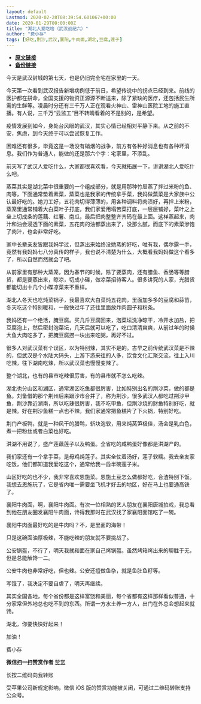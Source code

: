 ```yaml
---
layout: default
Lastmod: 2020-02-28T08:39:54.601067+00:00
date: 2020-01-29T00:00:00Z
title: "湖北人爱吃啥（武汉战纪六）"
author: "费小存"
tags: [好吃,荆沙,武汉,襄阳,牛肉面,湖北,豆腐,莲子]
---
```


* [**原文链接**](http://mp.weixin.qq.com/s?__biz=MjM5MjA2OTc2MA==&mid=2449279501&idx=1&sn=16cf196763bee431038a9b2ef9f8721f&chksm=b2a24be285d5c2f488413c05f5667a914efa4f740dc5a66cbc3c5e98f34a05bb107fb0c5f49b#rd)
* [**备份链接**](https://archive.is/RHXJA)


今天是武汉封城的第七天，也是仍旧完全宅在家里的一天。

  

今天第一次看到武汉报告新增病例低于前日，希望传说中的拐点已经到来。前线的医护都在拼命，全国支援的物资正源源不断送来，除了紧缺的医疗，还包括民生所需的生鲜等。凌晨时分还有三千万人正在观看火神山、雷神山医院工地的施工直播。有人说，三千万“云监工”目不转睛看着的不是别的，是希望。

  

疫情发展到如今，身处台风眼的武汉，其实心情已经相对平静下来。从之前的不安，焦虑，到今天终于可以尝试恢复工作。

  

困难还有很多，毕竟这是一场没有硝烟的战争，前方有各种好消息也有各种坏消息。我们作为普通人，能做的还是那六个字：宅家里，不添乱。

  

前天写了武汉人爱吃什么，大家都很喜欢看，今天就拓展一下，讲讲湖北人爱吃什么吧。

  

蒸菜其实是湖北菜中很重要的一个组成部分，就是用那种竹屉蒸了拌过米粉的鱼、肉等，下面通常垫着素菜，蒸菜也是我家的传统拿手菜，我妈做蒸菜是大家族中公认最好吃的。她刀工好，五花肉切得薄薄的，用各种调料将肉渍好，再拌上米粉，蒸笼里通常铺着大白菜叶子打底，我们家爱用塌苦菜打底，一层层铺好，菜叶之上垒上切成条的莲藕、红薯、南瓜，最后把肉整整齐齐码在最上面。这样蒸起来，肉汁和油会浸透下面的素菜，五花肉的油都蒸出来了，没那么腻，而底下的素菜渗饱了肉汁，也会非常好吃。

  

家中长辈亲友皆跟我妈学过，但蒸出来始终没她蒸的好吃，唯有我，偶尔露一手，竟然有我妈妈七八分真传的样子，我也说不清楚为什么，大概看我妈妈做这个看多了，所以自然而然就会了吧。

  

从前家里有那种大蒸笼，因为春节的时候，除了要蒸肉，还有腊鱼、香肠等等腊货，都是要蒸出来，晾凉，切成小碟，做凉菜招待客人。很多讲究的人家，光腊货都能切出十几个小碟凉菜来不重样。

  

湖北人冬天也吃炖菜锅子，我最喜欢大白菜炖五花肉，里面加多多的豆腐和蒜苗，冬天吃这个特别暖和，一般快过年了还往里面放炸肉圆子和粉条。

  

我妈还有一个绝活，腌豆腐。买几斤豆腐回来，泡菜坛洗净晾干，冷开水加盐，把豆腐泡上，然后密封泡菜坛，几天后就可以吃了，吃口清清爽爽，从前过年的时候大鱼大肉吃多了，把腌豆腐捞一块出来吃粥，再好不过。

  

很多人对武汉菜有个误区，以为特别辣，其实不是的。古早之前传统武汉菜是不辣的，但武汉是个水陆大码头，上游下游来往的人多，饮食文化汇聚交流，往上入川吃辣，往下湖南吃辣，所以武汉菜也慢慢变辣了。

  

整个湖北，也有的县市吃辣很厉害，有的县市就不怎么吃辣。

  

湖北也分山区和湖区，通常湖区吃鱼都很厉害，比如特别出名的荆沙菜，做的都是鱼。刘备借的那个荆州后来跟沙市合并了，称为荆沙。很多武汉人都吃过荆沙甲鱼，荆沙靠近湖南，所以吃辣很厉害，我不吃甲鱼，但荆沙烧的财鱼特别好吃，就是辣。好在荆沙鱼糕一点也不辣，我们家通常把鱼糕片了下火锅，特别好吃。

  

荆门产板鸭，就是一种风干的腊鸭，斩块泡软，用来炖莴笋极佳，汤会是乳白色，煮一把粉丝或者白菜也好吃。

  

洪湖不用说了，盛产莲藕莲子以及鸭蛋。全省吃的咸鸭蛋好像都是洪湖产的。

  

我们家还有一个拿手菜，是母鸡炖莲子。其实全仗着汤好，莲子软糯。我去亲友家吃饭，他们都知道我爱吃这个，通常给我一舀半碗莲子米。

  

山区好吃的也不少，我非常喜欢恩施菜。恩施土豆怎么做都好吃，合渣特别下饭。我想去恩施玩了，它是省内唯一需要坐飞机才好去的地区，好在马上也要通高铁了。

  

襄阳牛肉面，啊，襄阳牛肉面。有次一位相熟的艺人朋友在襄阳唐城拍戏，我总看到他在朋友圈发襄阳牛肉面，馋得我那时在武汉找了家襄阳面馆吃了一碗。

  

襄阳牛肉面最好吃的是牛肉吗？不，是里面的海带！

  

只是这碗面油厚极辣，不能吃辣的朋友就不要挑战了。

  

公安锅盔，不行了，明天我就和面在家自己烤锅盔。虽然烤箱烤出来的聊胜于无，但是总能解馋一二。

  

公安牛肉也非常好吃，但也辣。公安还擅做鱼杂，就是鱼肚鱼籽等。

  

写饿了，我决定不要自虐了，明天再继续。

  

其实全国各地，每个省份都是这样富饶和美丽，每个省都有这样那样看似普通，十分家常但外地总也吃不到的东西。所谓一方水土养一方人，出门在外总会想起来就馋。

  

湖北，你要快快好起来！

  

加油！

  

费小存

 **微信扫一扫赞赏作者** [赞赏](##)

长按二维码向我转账

受苹果公司新规定影响，微信 iOS 版的赞赏功能被关闭，可通过二维码转账支持公众号。

